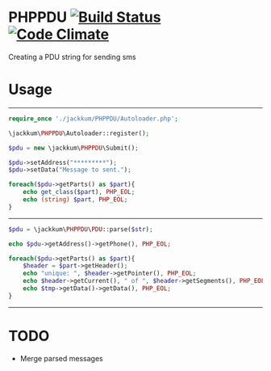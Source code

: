 # PHPPDU [![Build Status](https://travis-ci.org/jackkum/PHPPDU.svg)](https://travis-ci.org/jackkum/PHPPDU) [![Code Climate](https://codeclimate.com/github/jackkum/PHPPDU/badges/gpa.svg)](https://codeclimate.com/github/jackkum/PHPPDU)

Creating a PDU string for sending sms

# Usage
----------------------

```php
require_once './jackkum/PHPPDU/Autoloader.php';

\jackkum\PHPPDU\Autoloader::register();

$pdu = new \jackkum\PHPPDU\Submit();

$pdu->setAddress("*********");
$pdu->setData("Message to sent.");

foreach($pdu->getParts() as $part){
	echo get_class($part), PHP_EOL;
	echo (string) $part, PHP_EOL;
}
```
----------------------

```php
$pdu = \jackkum\PHPPDU\PDU::parse($str);

echo $pdu->getAddress()->getPhone(), PHP_EOL;

foreach($pdu->getParts() as $part){
	$header = $part->getHeader();
	echo "unique: ", $header->getPointer(), PHP_EOL;
	echo $header->getCurrent(), " of ", $header->getSegments(), PHP_EOL;
	echo $tmp->getData()->getData(), PHP_EOL;
}

```
----------------------

# TODO
 - Merge parsed messages
